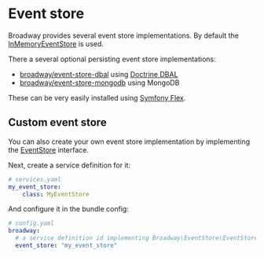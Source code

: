 # Event store

Broadway provides several event store implementations.
By default the [InMemoryEventStore](https://github.com/broadway/broadway/blob/master/src/Broadway/EventStore/InMemoryEventStore.php) is
used.

There a several optional persisting event store implementations:
* [broadway/event-store-dbal](https://github.com/broadway/event-store-dbal) using [Doctrine DBAL](https://github.com/doctrine/dbal)
* [broadway/event-store-mongodb](https://github.com/broadway/event-store-mongodb) using MongoDB

These can be very easily installed using [Symfony Flex](https://github.com/symfony/flex).

## Custom event store

You can also create your own event store implementation by implementing the 
[EventStore](https://github.com/broadway/broadway/blob/master/src/Broadway/EventStore/EventStore.php) interface.

Next, create a service definition for it:

```yaml
# services.yaml
my_event_store:
    class: MyEventStore
```

And configure it in the bundle config:

```yaml
# config.yaml
broadway:
  # a service definition id implementing Broadway\EventStore\EventStore,
  event_store: "my_event_store"
```
